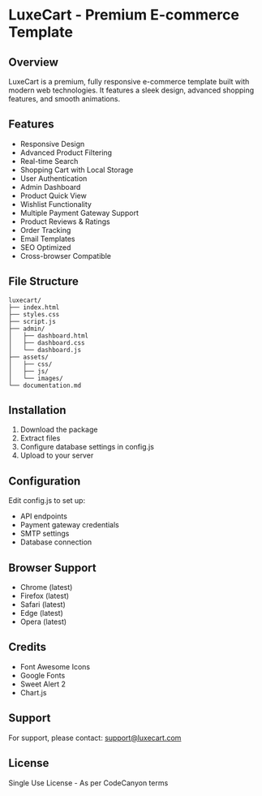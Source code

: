 # LuxeCart - Premium E-commerce Template

## Overview
LuxeCart is a premium, fully responsive e-commerce template built with modern web technologies. It features a sleek design, advanced shopping features, and smooth animations.

## Features
- Responsive Design
- Advanced Product Filtering
- Real-time Search
- Shopping Cart with Local Storage
- User Authentication
- Admin Dashboard
- Product Quick View
- Wishlist Functionality
- Multiple Payment Gateway Support
- Product Reviews & Ratings
- Order Tracking
- Email Templates
- SEO Optimized
- Cross-browser Compatible

## File Structure
```
luxecart/
├── index.html
├── styles.css
├── script.js
├── admin/
│   ├── dashboard.html
│   ├── dashboard.css
│   └── dashboard.js
├── assets/
│   ├── css/
│   ├── js/
│   └── images/
└── documentation.md
```

## Installation
1. Download the package
2. Extract files
3. Configure database settings in config.js
4. Upload to your server

## Configuration
Edit config.js to set up:
- API endpoints
- Payment gateway credentials
- SMTP settings
- Database connection

## Browser Support
- Chrome (latest)
- Firefox (latest)
- Safari (latest)
- Edge (latest)
- Opera (latest)

## Credits
- Font Awesome Icons
- Google Fonts
- Sweet Alert 2
- Chart.js

## Support
For support, please contact: support@luxecart.com

## License
Single Use License - As per CodeCanyon terms
